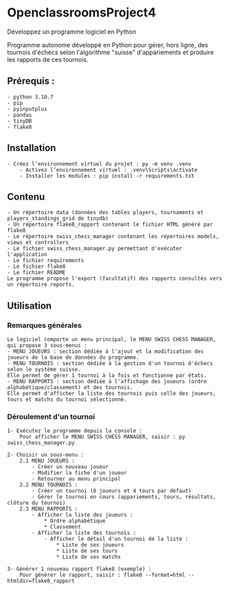 # OpenclassroomsProject4
Développez un programme logiciel en Python

Programme autonome développé en Python pour gérer, hors ligne, des tournois d'échecs selon l'algorithme "suisse" d'appariements et produire les rapports de ces tournois.

## Prérequis :
    - python 3.10.7
    - pip
    - pyinputplus
    - pandas 
    - tinyDB
    - flake8

## Installation
    - Créez l’environnement virtuel du projet : py -m venv .venv
        - Activez l’environnement virtuel : .venv\Scripts\activate
        - Installer les modules : pip install -r requirements.txt

## Contenu
    - Un répertoire data (données des tables players, tournaments et players_standings_grid de tinydb)
    - Un répertoire flake8_rapport contenant le fichier HTML généré par flake8
    - Le répertoire swiss_chess_manager contenant les répertoires models, views et controllers
    - Le fichier swiss_chess_manager.py permettant d'exécuter l'application
    - Le fichier requirements
    - Le fichier flake8
    - Le fichier README
    Le programme propose l'export (facultatif) des rapports consultés vers un répertoire reports.

## Utilisation
### Remarques générales
    Le logiciel comporte un menu principal, le MENU SWISS CHESS MANAGER, qui propose 3 sous-menus :
    - MENU JOUEURS : section dédiée à l'ajout et la modification des joueurs de la base de données du programme.
    - MENU TOURNOIS : section dédiée à la gestion d'un tournoi d'échecs selon le système suisse.
    Elle permet de gérer 1 tournoi à la fois et fonctionne par états.
    - MENU RAPPORTS : section dédiée à l'affichage des joueurs (ordre alphabétique/classement) et des tournois.
    Elle permet d'afficher la liste des tournois puis celle des joueurs, tours et matchs du tournoi sélectionné.

### Déroulement d'un tournoi

    1- Exécutez le programme depuis la console :
        Pour afficher le MENU SWISS CHESS MANAGER, saisir : py swiss_chess_manager.py

    2- Choisir un sous-menu :
        2.1 MENU JOUEURS :
            - Créer un nouveau joueur
            - Modifier la fiche d'un joueur
            - Retourner au menu principal
        2.2 MENU TOURNOIS :
            - Créer un tournoi (8 joueurs et 4 tours par défaut)
            - Gérer le tournoi en cours (appariements, tours, résultats, clôture du tournoi)
        2.3 MENU RAPPORTS :
            - Afficher la liste des joueurs :
                * Ordre alphabétique
                * Classement
            - Afficher la liste des tournois :
                - Afficher le détail d'un tournoi de la liste :
                    * Liste de ses joueurs
                    * Liste de ses tours
                    * Liste de ses matchs

    3- Générer 1 nouveau rapport flake8 (exemple) :
        Pour générer le rapport, saisir : flake8 --format=html --htmldir=flake8_rapport
